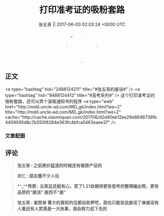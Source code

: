 <h1 align="center">打印准考证的吸粉套路</h1>




<p align="center">
    <a>张五哥 || 2017-06-03 02:03:24 &#43;0000 UTC</a>
</p>

<div align="center">
    <img src="https://images.zsxq.com/FgG0X9EnxRQVlX6M5uH1Ftrc3KNv?e=1590940799&amp;token=kIxbL07-8jAj8w1n4s9zv64FuZZNEATmlU_Vm6zD:W5htuLUMsu-oyJkDnSBmlG6Sdd0=" width="100" height="100" style="border:1px solid;border-radius:50%; color:#ffffff"/>
</div>




## 正文

<div>
&lt;e type=&#34;hashtag&#34; hid=&#34;2488124211&#34; title=&#34;#张五哥的废话#&#34; /&gt; &lt;e type=&#34;hashtag&#34; hid=&#34;8488124412&#34; title=&#34;#高考系列#&#34; /&gt; 
这个打印准考证的吸粉套路，还可以弄个录取通知书的程序
&lt;e type=&#34;web&#34; href=&#34;http://mdd.uncle-ad.com/MD_gk/index.html?we=2&#34; title=&#34;http://mdd.uncle-ad.com/MD_gk/index.html?we=2&#34; cache=&#34;http://cache.xiaomiquan.com/201706/d2d40eb12ee29e8646738fb4409065d8c7b550f6284e363fc4bfca5463eaee37&#34; /&gt;
</div>

### 文章配图

<div class="image" align="center">

</div>


## 评论

<div align="left">
<div>

<blockquote >
<span> <strong>张五哥 : 之前房价猛涨的时候还有做房产证的 </strong></span>
</blockquote>

<blockquote >
<span> <strong>亦仁 : 朋友圈不少人玩 </strong></span>
</blockquote>

<blockquote >
<span> <strong>*^_^*秀燕 : 五哥这还挺有心，赏了1.21😋期待更有思考的整理输出呀，更有品质的“废话” 废而不“废” </strong></span>
</blockquote>

<blockquote >
<span> <strong>张五哥 : 谢赏😄 曹大的真知灼见都自称梦呓，我也只能说说废话了😁废话有人看还有人赏真是一大快事，我会努力说下去的 </strong></span>
</blockquote>

</div>
</div>